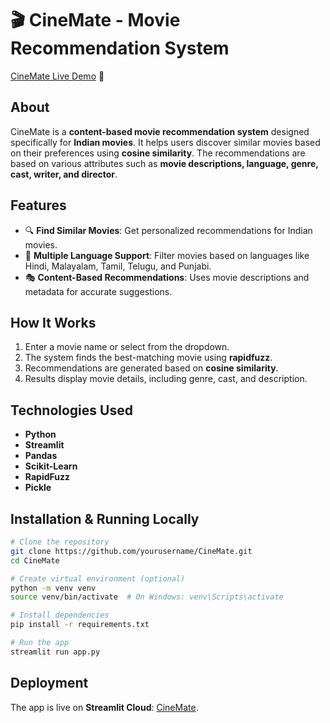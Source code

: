 # 🎬 CineMate - Movie Recommendation System

[CineMate Live Demo](https://cinemate1.streamlit.app/) 🎥

## About
CineMate is a **content-based movie recommendation system** designed specifically for **Indian movies**. It helps users discover similar movies based on their preferences using **cosine similarity**. The recommendations are based on various attributes such as **movie descriptions, language, genre, cast, writer, and director**.

## Features
- 🔍 **Find Similar Movies**: Get personalized recommendations for Indian movies.
- 📌 **Multiple Language Support**: Filter movies based on languages like Hindi, Malayalam, Tamil, Telugu, and Punjabi.
- 🎭 **Content-Based Recommendations**: Uses movie descriptions and metadata for accurate suggestions.
  

## How It Works
1. Enter a movie name or select from the dropdown.
2. The system finds the best-matching movie using **rapidfuzz**.
3. Recommendations are generated based on **cosine similarity**.
4. Results display movie details, including genre, cast, and description.

## Technologies Used
- **Python** 
- **Streamlit** 
- **Pandas** 
- **Scikit-Learn** 
- **RapidFuzz** 
- **Pickle** 

## Installation & Running Locally
```sh
# Clone the repository
git clone https://github.com/yourusername/CineMate.git
cd CineMate

# Create virtual environment (optional)
python -m venv venv
source venv/bin/activate  # On Windows: venv\Scripts\activate

# Install dependencies
pip install -r requirements.txt

# Run the app
streamlit run app.py
```

## Deployment
The app is live on **Streamlit Cloud**: [CineMate](https://cinemate1.streamlit.app/).


